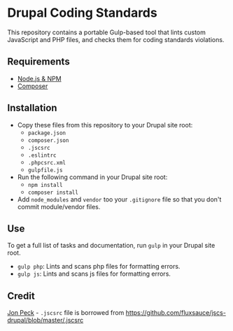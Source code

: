 # Drupal Coding Standards
This repository contains a portable Gulp-based tool that lints custom JavaScript and PHP files, and checks them for coding standards violations.

## Requirements
 * [Node.js & NPM](https://github.com/creationix/nvm)
 * [Composer](https://getcomposer.org/download)

## Installation
 * Copy these files from this repository to your Drupal site root:
   * `package.json`
   * `composer.json`
   * `.jscsrc`
   * `.eslintrc`
   * `.phpcsrc.xml`
   * `gulpfile.js`
 * Run the following command in your Drupal site root:
   * `npm install`
   * `composer install`
 * Add `node_modules` and `vendor` too your `.gitignore` file so that you don't commit module/vendor files.

## Use
To get a full list of tasks and documentation, run `gulp` in your Drupal site root.

 * `gulp php`: Lints and scans php files for formatting errors.
 * `gulp js`: Lints and scans js files for formatting errors.

## Credit
[Jon Peck](https://github.com/fluxsauce) - `.jscsrc` file is borrowed from https://github.com/fluxsauce/jscs-drupal/blob/master/.jscsrc
